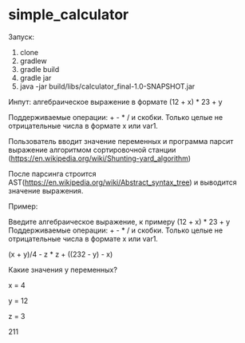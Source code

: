 # simple_calculator

Запуск:
1) clone
2) gradlew
3) gradle build
4) gradle jar
5) java -jar build/libs/calculator_final-1.0-SNAPSHOT.jar

Инпут: алгебраическое выражение в формате (12 + х) * 23 + y

Поддерживаемые операции: + - * / и скобки. Только целые не отрицательные числа в формате x или var1.

Пользователь вводит значение переменных и программа парсит выражение алгоритмом сортировочной станции 
(https://en.wikipedia.org/wiki/Shunting-yard_algorithm)

После парсинга строится AST(https://en.wikipedia.org/wiki/Abstract_syntax_tree) и выводится значение выражения.

Пример:

Введите алгебраическое выражение, к примеру  (12 + х) * 23 + y
Поддерживаемые операции: + - * / и скобки. Только целые не отрицательные числа в формате x или var1.

(x + y)/4 - z * z + ((232 - y) - x)

Какие значения у переменных?

 x = 4
 
 y = 12
 
 z = 3

211
